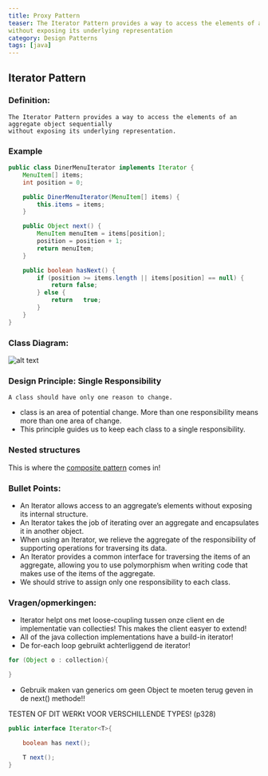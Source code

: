 ```yaml
---
title: Proxy Pattern
teaser: The Iterator Pattern provides a way to access the elements of an aggregate object sequentially 
without exposing its underlying representation
category: Design Patterns
tags: [java]
---
```


## Iterator Pattern

### Definition:

```
The Iterator Pattern provides a way to access the elements of an aggregate object sequentially
without exposing its underlying representation.
```

### Example

```java
public class DinerMenuIterator implements Iterator {
	MenuItem[] items;
	int position = 0;

	public DinerMenuIterator(MenuItem[] items) {
		this.items = items;
	}

	public Object next() {
		MenuItem menuItem = items[position];
		position = position + 1;
		return menuItem;
	}

	public boolean hasNext() {
		if (position >= items.length || items[position] == null) {
			return false;
		} else {
			return	 true;
		}
	}
}
```

### Class Diagram:

![alt text](./IteratorPatternClassDiagram.jpeg "Class Diagram")

### Design Principle: Single Responsibility

```
A class should have only one reason to change.
```

- class is an area of potential change. More than one responsibility means more than one area of change.
- This principle guides us to keep each class to a single responsibility.

### Nested structures

This is where the [composite pattern](https://github.com/VanausloosThomas/PersonalDevelopment/blob/master/knowledge/DesignPatterns/CompositePattern.md) comes in!

### Bullet Points:

- An Iterator allows access to an aggregate’s elements without exposing its internal structure.
- An Iterator takes the job of iterating over an aggregate and encapsulates it in another object.
- When using an Iterator, we relieve the aggregate of the responsibility of supporting operations for traversing its data.
- An Iterator provides a common interface for traversing the
  items of an aggregate, allowing you to use polymorphism when writing code that makes use of the items of the aggregate.
- We should strive to assign only one responsibility to each class.

### Vragen/opmerkingen:

- Iterator helpt ons met loose-coupling tussen onze client en de implementatie van collecties! This makes the client easyer to extend!
- All of the java collection implementations have a build-in iterator!
- De for-each loop gebruikt achterliggend de iterator!

```java
for (Object o : collection){

}
```

- Gebruik maken van generics om geen Object te moeten terug geven in de next() methode!!

TESTEN OF DIT WERKt VOOR VERSCHILLENDE TYPES! (p328)

```java
public interface Iterator<T>{

	boolean has next();

	T next();
}
```
